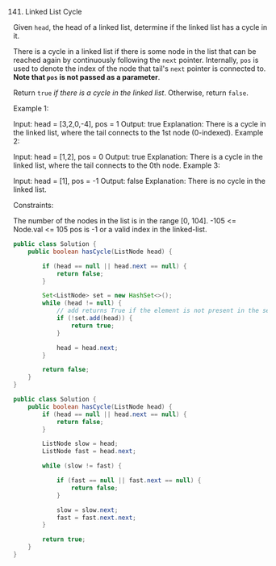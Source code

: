141. Linked List Cycle

Given `head`, the head of a linked list, determine if the linked list has a cycle in it.

There is a cycle in a linked list if there is some node in the list that can be reached again by continuously following the `next` pointer. Internally, `pos` is used to denote the index of the node that tail's `next` pointer is connected to. **Note that `pos` is not passed as a parameter**.

Return `true` *if there is a cycle in the linked list*. Otherwise, return `false`.

Example 1:

Input: head = [3,2,0,-4], pos = 1
Output: true
Explanation: There is a cycle in the linked list, where the tail connects to the 1st node (0-indexed).
Example 2:

Input: head = [1,2], pos = 0
Output: true
Explanation: There is a cycle in the linked list, where the tail connects to the 0th node.
Example 3:

Input: head = [1], pos = -1
Output: false
Explanation: There is no cycle in the linked list.


Constraints:

The number of the nodes in the list is in the range [0, 104].
-105 <= Node.val <= 105
pos is -1 or a valid index in the linked-list.

```java
public class Solution {
    public boolean hasCycle(ListNode head) {

        if (head == null || head.next == null) {
            return false;
        }

        Set<ListNode> set = new HashSet<>();
        while (head != null) {
            // add returns True if the element is not present in the set and is new
            if (!set.add(head)) {
                return true;
            }

            head = head.next;
        }

        return false;
    }
}
```

```java
public class Solution {
    public boolean hasCycle(ListNode head) {
        if (head == null || head.next == null) {
            return false;
        }

        ListNode slow = head;
        ListNode fast = head.next;

        while (slow != fast) {

            if (fast == null || fast.next == null) {
                return false;
            }

            slow = slow.next;
            fast = fast.next.next;
        }

        return true;
    }
}
```

